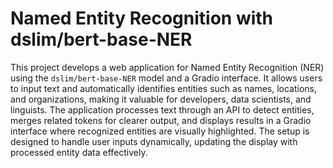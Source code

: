 # Named Entity Recognition with dslim/bert-base-NER

This project develops a web application for Named Entity Recognition (NER) using the `dslim/bert-base-NER` model and a Gradio interface. It allows users to input text and automatically identifies entities such as names, locations, and organizations, making it valuable for developers, data scientists, and linguists. The application processes text through an API to detect entities, merges related tokens for clearer output, and displays results in a Gradio interface where recognized entities are visually highlighted. The setup is designed to handle user inputs dynamically, updating the display with processed entity data effectively.
